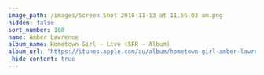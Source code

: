```yaml
---
image_path: /images/Screen Shot 2018-11-13 at 11.56.03 am.png
hidden: false
sort_number: 108
name: Amber Lawrence
album_name: Hometown Girl - Live (SFR - Album)
album_url: 'https://itunes.apple.com/au/album/hometown-girl-amber-lawrence-live/1039798162'
_hide_content: true
---
```


